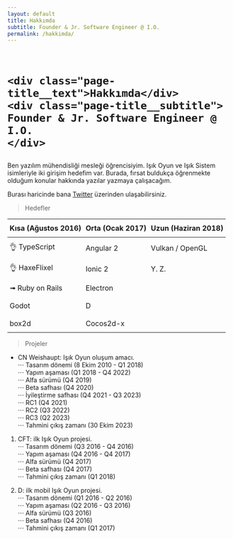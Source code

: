 ```yaml
---
layout: default
title: Hakkımda
subtitle: Founder & Jr. Software Engineer @ I.O.
permalink: /hakkimda/
---
```


<br/>
<h1 class="page-title">

    <div class="page-title__text">Hakkımda</div>
    <div class="page-title__subtitle">
    Founder & Jr. Software Engineer @ I.O.
    </div>
</h1>

Ben yazılım mühendisliği mesleği öğrencisiyim.
Işık Oyun ve Işık Sistem isimleriyle iki girişim hedefim var.
Burada, fırsat buldukça öğrenmekte olduğum konular hakkında yazılar yazmaya çalışacağım.  

Burası haricinde bana [Twitter][Twitter] üzerinden ulaşabilirsiniz.  

> Hedefler

<style type="text/css">
.tg  {border-collapse:collapse;border-spacing:0;width:100%;}
.tg td{padding:10px 5px;word-break:normal;}
.tg th{padding:10px 5px;word-break:normal;text-align:left;border-bottom:1px solid;}
</style>

<table class="tg">
  <tr>
    <th>Kısa (Ağustos 2016)<br></th>
    <th>Orta (Ocak 2017)<br></th>
    <th>Uzun (Haziran 2018)<br></th>
  </tr>
  <tr>
    <td>👌 TypeScript</td>
    <td>Angular 2</td>
    <td>Vulkan / OpenGL</td>
  </tr>
  <tr>
    <td>👌 HaxeFlixel</td>
    <td>Ionic 2</td>
    <td>Y. Z.</td>
  </tr>
  <tr>
    <td>➟ Ruby on Rails</td>
    <td>Electron</td>
    <td></td>
  </tr>
  <tr>
    <td>Godot</td>
    <td>D</td>
    <td></td>
  </tr>
  <tr>
    <td>box2d</td>
    <td>Cocos2d-x</td>
    <td></td>
  </tr>
</table>

> Projeler  


* CN Weishaupt: Işık Oyun oluşum amacı.  
⋅⋅⋅ Tasarım dönemi (8 Ekim 2010 - Q1 2018)  
⋅⋅⋅ Yapım aşaması (Q1 2018 - Q4 2022)  
⋅⋅⋅ Alfa sürümü (Q4 2019)  
⋅⋅⋅ Beta safhası (Q4 2020)  
⋅⋅⋅ İyileştirme safhası (Q4 2021 - Q3 2023)  
⋅⋅⋅ RC1 (Q4 2021)  
⋅⋅⋅ RC2 (Q3 2022)  
⋅⋅⋅ RC3 (Q2 2023)  
⋅⋅⋅ Tahmini çıkış zamanı (30 Ekim 2023)  

1. CFT: ilk Işık Oyun projesi.  
⋅⋅⋅ Tasarım dönemi (Q3 2016 - Q4 2016)  
⋅⋅⋅ Yapım aşaması (Q4 2016 - Q4 2017)  
⋅⋅⋅ Alfa sürümü (Q4 2017)  
⋅⋅⋅ Beta safhası (Q4 2017)  
⋅⋅⋅ Tahmini çıkış zamanı (Q1 2018)  

2. D: ilk mobil Işık Oyun projesi.  
⋅⋅⋅ Tasarım dönemi (Q1 2016 - Q2 2016)  
⋅⋅⋅ Yapım aşaması (Q2 2016 - Q3 2016)  
⋅⋅⋅ Alfa sürümü (Q3 2016)  
⋅⋅⋅ Beta safhası (Q4 2016)  
⋅⋅⋅ Tahmini çıkış zamanı (Q1 2017)  

[Twitter]:	https://twitter.com/ezhoikam
